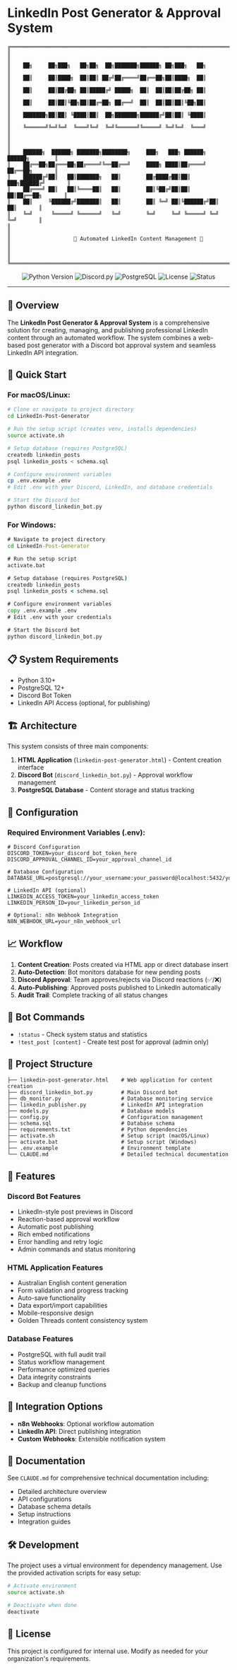 # LinkedIn Post Generator & Approval System

```ascii
╔══════════════════════════════════════════════════════════════════════════════╗
║                                                                              ║
║    ██╗     ██╗███╗   ██╗██╗  ██╗███████╗██████╗ ██╗███╗   ██╗               ║
║    ██║     ██║████╗  ██║██║ ██╔╝██╔════╝██╔══██╗██║████╗  ██║               ║
║    ██║     ██║██╔██╗ ██║█████╔╝ █████╗  ██║  ██║██║██╔██╗ ██║               ║
║    ██║     ██║██║╚██╗██║██╔═██╗ ██╔══╝  ██║  ██║██║██║╚██╗██║               ║
║    ███████╗██║██║ ╚████║██║  ██╗███████╗██████╔╝██║██║ ╚████║               ║
║    ╚══════╝╚═╝╚═╝  ╚═══╝╚═╝  ╚═╝╚══════╝╚═════╝ ╚═╝╚═╝  ╚═══╝               ║
║                                                                              ║
║    ██████╗  ██████╗ ███████╗████████╗     ███╗   ███╗ ██████╗ ██████╗        ║
║    ██╔══██╗██╔═══██╗██╔════╝╚══██╔══╝     ████╗ ████║██╔════╝ ██╔══██╗       ║
║    ██████╔╝██║   ██║███████╗   ██║        ██╔████╔██║██║  ███╗██████╔╝       ║
║    ██╔═══╝ ██║   ██║╚════██║   ██║        ██║╚██╔╝██║██║   ██║██╔══██╗       ║
║    ██║     ╚██████╔╝███████║   ██║        ██║ ╚═╝ ██║╚██████╔╝██║  ██║       ║
║    ╚═╝      ╚═════╝ ╚══════╝   ╚═╝        ╚═╝     ╚═╝ ╚═════╝ ╚═╝  ╚═╝       ║
║                                                                              ║
║                    🤖 Automated LinkedIn Content Management 📱               ║
║                                                                              ║
╚══════════════════════════════════════════════════════════════════════════════╝
```

<p align="center">
  <img src="https://img.shields.io/badge/Python-3.11+-blue.svg" alt="Python Version">
  <img src="https://img.shields.io/badge/Discord.py-2.3.2-blue.svg" alt="Discord.py">
  <img src="https://img.shields.io/badge/PostgreSQL-14+-blue.svg" alt="PostgreSQL">
  <img src="https://img.shields.io/badge/License-MIT-green.svg" alt="License">
  <img src="https://img.shields.io/badge/Status-Production-brightgreen.svg" alt="Status">
</p>

---

## 🌟 Overview

The **LinkedIn Post Generator & Approval System** is a comprehensive solution for creating, managing, and publishing professional LinkedIn content through an automated workflow. The system combines a web-based post generator with a Discord bot approval system and seamless LinkedIn API integration.

## 🚀 Quick Start

### For macOS/Linux:
```bash
# Clone or navigate to project directory
cd LinkedIn-Post-Generator

# Run the setup script (creates venv, installs dependencies)
source activate.sh

# Setup database (requires PostgreSQL)
createdb linkedin_posts
psql linkedin_posts < schema.sql

# Configure environment variables
cp .env.example .env
# Edit .env with your Discord, LinkedIn, and database credentials

# Start the Discord bot
python discord_linkedin_bot.py
```

### For Windows:
```cmd
# Navigate to project directory
cd LinkedIn-Post-Generator

# Run the setup script
activate.bat

# Setup database (requires PostgreSQL)
createdb linkedin_posts
psql linkedin_posts < schema.sql

# Configure environment variables
copy .env.example .env
# Edit .env with your credentials

# Start the Discord bot
python discord_linkedin_bot.py
```

## 📋 System Requirements

- Python 3.10+
- PostgreSQL 12+
- Discord Bot Token
- LinkedIn API Access (optional, for publishing)

## 🏗️ Architecture

This system consists of three main components:

1. **HTML Application** (`linkedin-post-generator.html`) - Content creation interface
2. **Discord Bot** (`discord_linkedin_bot.py`) - Approval workflow management
3. **PostgreSQL Database** - Content storage and status tracking

## 🔧 Configuration

### Required Environment Variables (.env):

```env
# Discord Configuration
DISCORD_TOKEN=your_discord_bot_token_here
DISCORD_APPROVAL_CHANNEL_ID=your_approval_channel_id

# Database Configuration  
DATABASE_URL=postgresql://your_username:your_password@localhost:5432/your_database_name

# LinkedIn API (optional)
LINKEDIN_ACCESS_TOKEN=your_linkedin_access_token
LINKEDIN_PERSON_ID=your_linkedin_person_id

# Optional: n8n Webhook Integration
N8N_WEBHOOK_URL=your_n8n_webhook_url
```

## 📈 Workflow

1. **Content Creation**: Posts created via HTML app or direct database insert
2. **Auto-Detection**: Bot monitors database for new pending posts
3. **Discord Approval**: Team approves/rejects via Discord reactions (✅/❌)
4. **Auto-Publishing**: Approved posts published to LinkedIn automatically
5. **Audit Trail**: Complete tracking of all status changes

## 🤖 Bot Commands

- `!status` - Check system status and statistics
- `!test_post [content]` - Create test post for approval (admin only)

## 📁 Project Structure

```
├── linkedin-post-generator.html    # Web application for content creation
├── discord_linkedin_bot.py         # Main Discord bot
├── db_monitor.py                   # Database monitoring service
├── linkedin_publisher.py           # LinkedIn API integration
├── models.py                       # Database models
├── config.py                       # Configuration management
├── schema.sql                      # Database schema
├── requirements.txt                # Python dependencies
├── activate.sh                     # Setup script (macOS/Linux)
├── activate.bat                    # Setup script (Windows)
├── .env.example                    # Environment template
└── CLAUDE.md                       # Detailed technical documentation
```

## 🎯 Features

### Discord Bot Features
- LinkedIn-style post previews in Discord
- Reaction-based approval workflow
- Automatic post publishing
- Rich embed notifications
- Error handling and retry logic
- Admin commands and status monitoring

### HTML Application Features
- Australian English content generation
- Form validation and progress tracking
- Auto-save functionality
- Data export/import capabilities
- Mobile-responsive design
- Golden Threads content consistency system

### Database Features
- PostgreSQL with full audit trail
- Status workflow management
- Performance optimized queries
- Data integrity constraints
- Backup and cleanup functions

## 🔗 Integration Options

- **n8n Webhooks**: Optional workflow automation
- **LinkedIn API**: Direct publishing integration
- **Custom Webhooks**: Extensible notification system

## 📖 Documentation

See `CLAUDE.md` for comprehensive technical documentation including:
- Detailed architecture overview
- API configurations
- Database schema details
- Setup instructions
- Integration guides

## 🛠️ Development

The project uses a virtual environment for dependency management. Use the provided activation scripts for easy setup:

```bash
# Activate environment
source activate.sh

# Deactivate when done
deactivate
```

## 📝 License

This project is configured for internal use. Modify as needed for your organization's requirements.